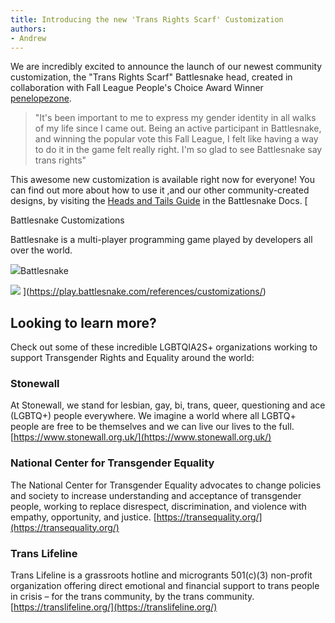 ```yaml
---
title: Introducing the new 'Trans Rights Scarf' Customization
authors:
- Andrew
---
```


We are incredibly excited to announce the launch of our newest community customization, the "Trans Rights Scarf" Battlesnake head, created in collaboration with Fall League People's Choice Award Winner [penelopezone](https://play.battlesnake.com/u/penelopezone/).

> "It's been important to me to express my gender identity in all walks of my life since I came out. Being an active participant in Battlesnake, and winning the popular vote this Fall League, I felt like having a way to do it in the game felt really right. I'm so glad to see Battlesnake say trans rights"

This awesome new customization is available right now for everyone! You can find out more about how to use it ,and our other community-created designs, by visiting the [Heads and Tails Guide](https://docs.battlesnake.com/guides/customizations) in the Battlesnake Docs.
[

Battlesnake Customizations

Battlesnake is a multi-player programming game played by developers all over the world.

![](https://play.battlesnake.com/static/ui/apple-touch-icon.png)Battlesnake

![](https://media.battlesnake.com/play/img/social/social-banner.jpg)
](https://play.battlesnake.com/references/customizations/)
## Looking to learn more? 

Check out some of these incredible LGBTQIA2S+ organizations working to support Transgender Rights and Equality around the world: 

### Stonewall

At Stonewall, we stand for lesbian, gay, bi, trans, queer, questioning and ace (LGBTQ+) people everywhere. We imagine a world where all LGBTQ+ people are free to be themselves and we can live our lives to the full.
[https://www.stonewall.org.uk/](https://www.stonewall.org.uk/)

### National Center for Transgender Equality

The National Center for Transgender Equality advocates to change policies and society to increase understanding and acceptance of transgender people, working to replace disrespect, discrimination, and violence with empathy, opportunity, and justice.
[https://transequality.org/](https://transequality.org/)

### Trans Lifeline

Trans Lifeline is a grassroots hotline and microgrants 501(c)(3) non-profit organization offering direct emotional and financial support to trans people in crisis – for the trans community, by the trans community.
[https://translifeline.org/](https://translifeline.org/)
